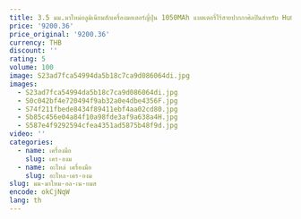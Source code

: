 ```yaml
---
title: 3.5 มม.มาใหม่อลูมิเนียมสักเครื่องมอเตอร์ญี่ปุ่น 1050MAh แบตเตอรี่ไร้สายปากกาศิลปินสําหรับ Human Body จับภาพ
price: '9200.36'
price_original: '9200.36'
currency: THB
discount: ''
rating: 5
volume: 100
image: S23ad7fca54994da5b18c7ca9d086064di.jpg
images:
  - S23ad7fca54994da5b18c7ca9d086064di.jpg
  - S0c042bf4e720494f9ab32a0e4dbe4356F.jpg
  - S74f211fbede8434f89411ebf4aa02cd80.jpg
  - Sb85c456e04a84f10a98fde3af9a638a4H.jpg
  - S587e4f9292594cfea4351ad5875b48f9d.jpg
video: ''
categories:
  - name: เครื่องมือ
    slug: เคร-องม
  - name: อะไหล่ เครื่องมือ
    slug: อะไหล-เคร-องม
slug: มม-มาใหม-อล-เน-ยมส
encode: okCjNqW
lang: th
---
```

  